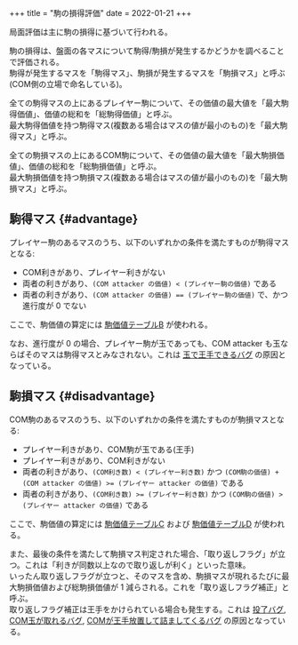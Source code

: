 +++
title = "駒の損得評価"
date = 2022-01-21
+++

局面評価は主に駒の損得に基づいて行われる。  

駒の損得は、盤面の各マスについて駒得/駒損が発生するかどうかを調べることで評価される。  
駒得が発生するマスを「駒得マス」、駒損が発生するマスを「駒損マス」と呼ぶ(COM側の立場で命名している)。

全ての駒得マスの上にあるプレイヤー駒について、その価値の最大値を「最大駒得価値」、価値の総和を「総駒得価値」と呼ぶ。  
最大駒得価値を持つ駒得マス(複数ある場合はマスの値が最小のもの)を「最大駒得マス」と呼ぶ。

全ての駒損マスの上にあるCOM駒について、その価値の最大値を「最大駒損価値」、価値の総和を「総駒損価値」と呼ぶ。  
最大駒損価値を持つ駒損マス(複数ある場合はマスの値が最小のもの)を「最大駒損マス」と呼ぶ。

## 駒得マス {#advantage}

プレイヤー駒のあるマスのうち、以下のいずれかの条件を満たすものが駒得マスとなる:

* COM利きがあり、プレイヤー利きがない
* 両者の利きがあり、`(COM attacker の価値) < (プレイヤー駒の価値)` である
* 両者の利きがあり、`(COM attacker の価値) == (プレイヤー駒の価値)` で、かつ進行度が 0 でない

ここで、駒価値の算定には [駒価値テーブルB](@/price-table/index.md#table-b) が使われる。

なお、進行度が 0 の場合、プレイヤー駒が玉であっても、COM attacker も玉ならばそのマスは駒得マスとみなされない。これは [玉で王手できるバグ](@/bug/index.md#check-with-king) の原因となっている。

## 駒損マス {#disadvantage}

COM駒のあるマスのうち、以下のいずれかの条件を満たすものが駒損マスとなる:

* プレイヤー利きがあり、COM駒が玉である(王手)
* プレイヤー利きがあり、COM利きがない
* 両者の利きがあり、`(COM利き数) < (プレイヤー利き数)` かつ `(COM駒の価値) + (COM attacker の価値) >= (プレイヤー attacker の価値)` である
* 両者の利きがあり、`(COM利き数) >= (プレイヤー利き数)` かつ `(COM駒の価値) > (プレイヤー attacker の価値)` である

ここで、駒価値の算定には [駒価値テーブルC](@/price-table/index.md#table-c) および [駒価値テーブルD](@/price-table/index.md#table-d) が使われる。

また、最後の条件を満たして駒損マス判定された場合、「取り返しフラグ」が立つ。これは「利きが同数以上なので取り返しが利く」といった意味。  
いったん取り返しフラグが立つと、そのマスを含め、駒損マスが現れるたびに最大駒損価値および総駒損価値が 1 減らされる。これを「取り返しフラグ補正」と呼ぶ。  
取り返しフラグ補正は王手をかけられている場合も発生する。これは [投了バグ](@/bug/index.md#resign), [COM玉が取れるバグ](@/bug/index.md#capture-com-king), [COMが王手放置して詰ましてくるバグ](@/bug/index.md#com-suicide-mate) の原因となっている。
